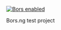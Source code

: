 [![Bors enabled](https://bors.tech/images/badge_small.svg)](https://app.bors.tech/repositories/45481)

Bors.ng test project